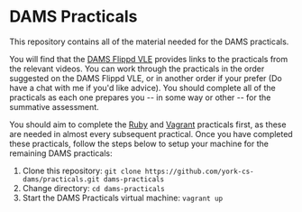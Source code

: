 # DAMS Practicals

This repository contains all of the material needed for the DAMS practicals.

You will find that the [DAMS Flippd VLE](http://dams.flippd.it) provides links to the practicals from the relevant videos. You can work through the practicals in the order suggested on the DAMS Flippd VLE, or in another order if your prefer (Do have a chat with me if you'd like advice). You should complete all of the practicals as each one prepares you -- in some way or other -- for the summative assessment.

You should aim to complete the [Ruby](fundamentals/ruby/1_introduction.md) and [Vagrant](fundamentals/tools/vagrant.md) practicals first, as these are needed in almost every subsequent practical. Once you have completed these practicals, follow the steps below to setup your machine for the remaining DAMS practicals:

1. Clone this repository: `git clone https://github.com/york-cs-dams/practicals.git dams-practicals`
2. Change directory: `cd dams-practicals`
3. Start the DAMS Practicals virtual machine: `vagrant up`
